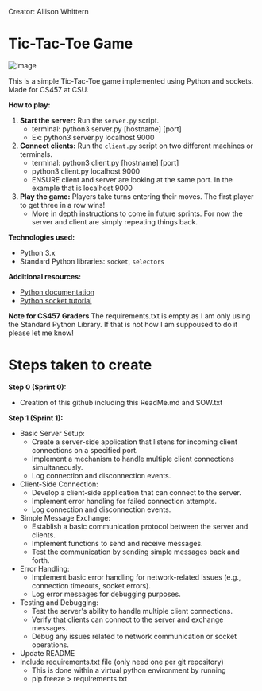 Creator: Allison Whittern

# Tic-Tac-Toe Game

![image](https://github.com/user-attachments/assets/543d15a8-89b7-49b1-b6c6-8a08649d4519)

This is a simple Tic-Tac-Toe game implemented using Python and sockets. Made for CS457 at CSU.

**How to play:**
1. **Start the server:** Run the `server.py` script.
   - terminal: python3 server.py [hostname] [port]
   - Ex: python3 server.py localhost 9000
2. **Connect clients:** Run the `client.py` script on two different machines or terminals.
   - terminal: python3 client.py [hostname] [port]
   - python3 client.py localhost 9000
   - ENSURE client and server are looking at the same port. In the example that is localhost 9000
3. **Play the game:** Players take turns entering their moves. The first player to get three in a row wins!
   - More in depth instructions to come in future sprints. For now the server and client are simply repeating things back. 

**Technologies used:**
* Python 3.x
* Standard Python libraries: `socket`, `selectors`

**Additional resources:**
- [Python documentation](https://docs.python.org/3/)
- [Python socket tutorial](https://realpython.com/python-sockets/)

**Note for CS457 Graders**
The requirements.txt is empty as I am only using the Standard Python Library. If that is not how I am suppoused to do it please let me know!

# Steps taken to create
**Step 0 (Sprint 0):**
- Creation of this github including this ReadMe.md and SOW.txt

**Step 1 (Sprint 1):**
- Basic Server Setup:
  - Create a server-side application that listens for incoming client connections on a specified port.
  - Implement a mechanism to handle multiple client connections simultaneously.
  - Log connection and disconnection events.
- Client-Side Connection:
  - Develop a client-side application that can connect to the server.
  - Implement error handling for failed connection attempts.
  - Log connection and disconnection events.
- Simple Message Exchange:
  - Establish a basic communication protocol between the server and clients.
  - Implement functions to send and receive messages.
  - Test the communication by sending simple messages back and forth.
- Error Handling:
  - Implement basic error handling for network-related issues (e.g., connection timeouts, socket errors).
  - Log error messages for debugging purposes.
- Testing and Debugging:
  - Test the server's ability to handle multiple client connections.
  - Verify that clients can connect to the server and exchange messages.
  - Debug any issues related to network communication or socket operations.
- Update README
- Include requirements.txt file (only need one per git repository)
  - This is done within a virtual python environment by running
  - pip freeze > requirements.txt

